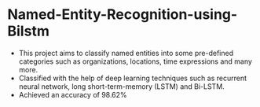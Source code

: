 # Named-Entity-Recognition-using-Bilstm
* This project aims to classify named entities into some pre-defined categories such as organizations, locations, time
expressions and many more.
* Classified with the help of deep learning techniques such as recurrent neural network, long
short-term-memory (LSTM) and Bi-LSTM.
 * Achieved an accuracy of 98.62%
